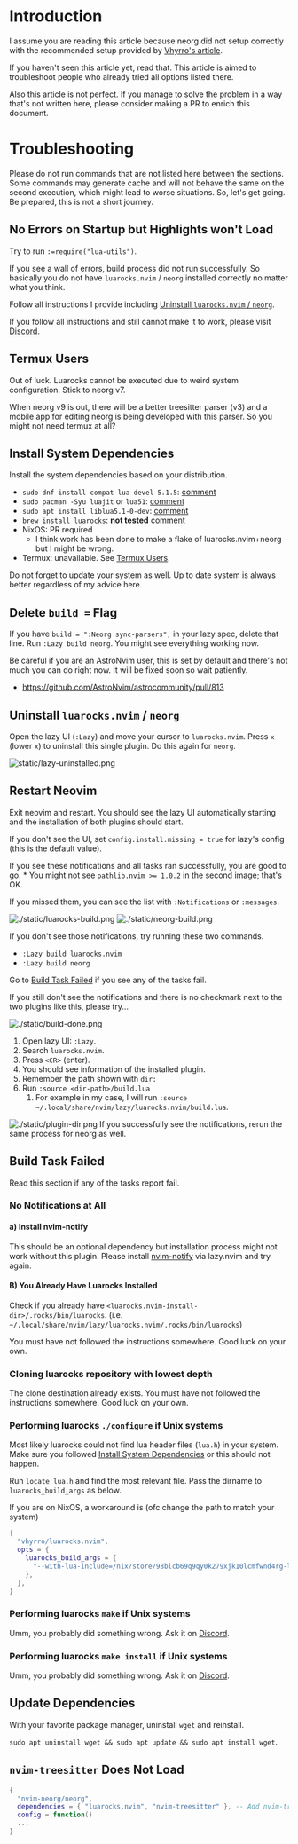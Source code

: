 # Introduction

I assume you are reading this article because neorg did not setup correctly with the recommended setup provided by [Vhyrro's article](https://vhyrro.github.io/posts/neorg-and-luarocks).

If you haven't seen this article yet, read that. This article is aimed to troubleshoot people who already tried all options listed there.

Also this article is not perfect. If you manage to solve the problem in a way that's not written here, please consider making a PR to enrich this document.

# Troubleshooting

Please do not run commands that are not listed here between the sections. Some commands may generate cache and will not behave the same on the second execution, which might lead to worse situations. So, let's get going. Be prepared, this is not a short journey.

## No Errors on Startup but Highlights won't Load

Try to run `:=require("lua-utils")`.

If you see a wall of errors, build process did not run successfully. So basically you do not have `luarocks.nvim` / `neorg` installed correctly no matter what you think.

Follow all instructions I provide including [Uninstall `luarocks.nvim` / `neorg`](#uninstall-luarocksnvim--neorg).

If you follow all instructions and still cannot make it to work, please visit [Discord]($/norg_tutorial.norg#discord).

## Termux Users

Out of luck. Luarocks cannot be executed due to weird system configuration. Stick to neorg v7.

When neorg v9 is out, there will be a better treesitter parser (v3) and a mobile app for editing neorg is being developed with this parser. So you might not need termux at all?

## Install System Dependencies

Install the system dependencies based on your distribution.

- `sudo dnf install compat-lua-devel-5.1.5`: [comment](https://github.com/nvim-neorg/neorg/issues/1342#issuecomment-2017167912)
- `sudo pacman -Syu luajit` or `lua51`: [comment](https://github.com/nvim-neorg/neorg/issues/1342#issuecomment-2017814358)
- `sudo apt install liblua5.1-0-dev`: [comment](https://github.com/nvim-neorg/neorg/issues/1342#issuecomment-2017728318)
- `brew install luarocks`: **not tested** [comment](https://github.com/nvim-neorg/neorg/issues/1342#issuecomment-2020157539)
- NixOS: PR required
  - I think work has been done to make a flake of luarocks.nvim+neorg but I might be wrong.
- Termux: unavailable. See [Termux Users](#termux-users).

Do not forget to update your system as well. Up to date system is always better regardless of my advice here.

## Delete `build =` Flag

If you have `build = ":Neorg sync-parsers",` in your lazy spec, delete that line. Run `:Lazy build neorg`. You might see everything working now.

Be careful if you are an AstroNvim user, this is set by default and there's not much you can do right now. It will be fixed soon so wait patiently.

- <https://github.com/AstroNvim/astrocommunity/pull/813>

## Uninstall `luarocks.nvim` / `neorg`

Open the lazy UI (`:Lazy`) and move your cursor to `luarocks.nvim`. Press `x` (lower `x`) to uninstall this single plugin. Do this again for `neorg`.

![static/lazy-uninstalled.png](static/lazy-uninstalled.png)

## Restart Neovim

Exit neovim and restart. You should see the lazy UI automatically starting and the installation of both plugins should start.

If you don't see the UI, set `config.install.missing = true` for lazy's config (this is the default value).

If you see these notifications and all tasks ran successfully, you are good to go. \* You might not see `pathlib.nvim >= 1.0.2` in the second image; that's OK.

If you missed them, you can see the list with `:Notifications` or `:messages`.

![./static/luarocks-build.png](./static/luarocks-build.png) ![./static/neorg-build.png](./static/neorg-build.png)

If you don't see those notifications, try running these two commands.

- `:Lazy build luarocks.nvim`
- `:Lazy build neorg`

Go to [Build Task Failed](#build-task-failed) if you see any of the tasks fail.

If you still don't see the notifications and there is no checkmark next to the two plugins like this, please try...

![./static/build-done.png](./static/build-done.png)

1.  Open lazy UI: `:Lazy`.
2.  Search `luarocks.nvim`.
3.  Press `<CR>` (enter).
4.  You should see information of the installed plugin.
5.  Remember the path shown with `dir:`
6.  Run `:source <dir-path>/build.lua`
    1.  For example in my case, I will run `:source ~/.local/share/nvim/lazy/luarocks.nvim/build.lua`.

![./static/plugin-dir.png](./static/plugin-dir.png) If you successfully see the notifications, rerun the same process for neorg as well.

## Build Task Failed

Read this section if any of the tasks report fail.

### No Notifications at All

#### a) Install nvim-notify

This should be an optional dependency but installation process might not work without this plugin. Please install [nvim-notify](https://github.com/rcarriga/nvim-notify) via lazy.nvim and try again.

#### B) You Already Have Luarocks Installed

Check if you already have `<luarocks.nvim-install-dir>/.rocks/bin/luarocks`. (i.e. `~/.local/share/nvim/lazy/luarocks.nvim/.rocks/bin/luarocks`)

You must have not followed the instructions somewhere. Good luck on your own.

### Cloning luarocks repository with lowest depth

The clone destination already exists. You must have not followed the instructions somewhere. Good luck on your own.

### Performing luarocks `./configure` if Unix systems

Most likely luarocks could not find lua header files (`lua.h`) in your system. Make sure you followed [Install System Dependencies](#install-system-dependencies) or this should not happen.

Run `locate lua.h` and find the most relevant file. Pass the dirname to `luarocks_build_args` as below.

If you are on NixOS, a workaround is (ofc change the path to match your system)

``` lua
{
  "vhyrro/luarocks.nvim",
  opts = {
    luarocks_build_args = {
      "--with-lua-include=/nix/store/98blcb69q9qy0k279xjk10lcmfwnd4rg-luajit-2.1.1693350652/include",
    },
  },
}
```

### Performing luarocks `make` if Unix systems

Umm, you probably did something wrong. Ask it on [Discord]($/norg_tutorial.norg#discord).

### Performing luarocks `make install` if Unix systems

Umm, you probably did something wrong. Ask it on [Discord]($/norg_tutorial.norg#discord).

## Update Dependencies

With your favorite package manager, uninstall `wget` and reinstall.

`sudo apt uninstall wget && sudo apt update && sudo apt install wget`.

## `nvim-treesitter` Does Not Load

``` lua
{
  "nvim-neorg/neorg",
  dependencies = { "luarocks.nvim", "nvim-treesitter" }, -- Add nvim-treesitter here
  config = function()
  ...
}
```
